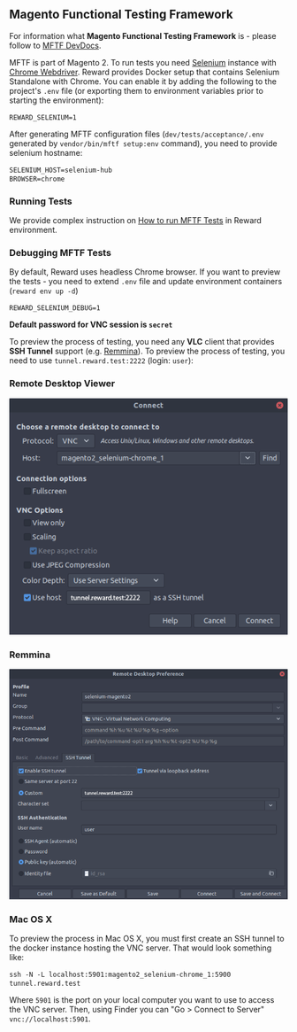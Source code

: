 ## Magento Functional Testing Framework

For information what **Magento Functional Testing Framework** is - please follow to [MFTF DevDocs](https://devdocs.magento.com/mftf/docs/introduction.html).

MFTF is part of Magento 2. To run tests you need [Selenium](https://selenium.dev/) instance with [Chrome Webdriver](https://sites.google.com/a/chromium.org/chromedriver/). Reward provides Docker setup that contains Selenium Standalone with Chrome. You can enable it by adding the following to the project's `.env` file (or exporting them to environment variables prior to starting the environment):

```
REWARD_SELENIUM=1
```

After generating MFTF configuration files (`dev/tests/acceptance/.env` generated by `vendor/bin/mftf setup:env` command), you need to provide selenium hostname:

```
SELENIUM_HOST=selenium-hub
BROWSER=chrome
```

### Running Tests

We provide complex instruction on [How to run MFTF Tests](magento2-testing.html#running-mftf-tests) in Reward environment.

### Debugging MFTF Tests

By default, Reward uses headless Chrome browser. If you want to preview the tests - you need to extend `.env` file and update environment containers (`reward env up -d`)

```
REWARD_SELENIUM_DEBUG=1
```

**Default password for VNC session is `secret`**

To preview the process of testing, you need any **VLC** client that provides **SSH Tunnel** support (e.g. [Remmina](https://remmina.org/how-to-install-remmina/)).
To preview the process of testing, you need to use `tunnel.reward.test:2222` (login: `user`):

### Remote Desktop Viewer

![Remote Desktop Viewer](screenshots/selenium-remote-desktop-viewer.png)

### Remmina

![Remmina Configuration](screenshots/remmina-ssh-tunnel.png)

### Mac OS X

To preview the process in Mac OS X, you must first create an SSH tunnel to the docker instance hosting the VNC server.  That would look something like:

    ssh -N -L localhost:5901:magento2_selenium-chrome_1:5900 tunnel.reward.test

Where `5901` is the port on your local computer you want to use to access the VNC server.  Then, using Finder you can "Go > Connect to Server" `vnc://localhost:5901`.
